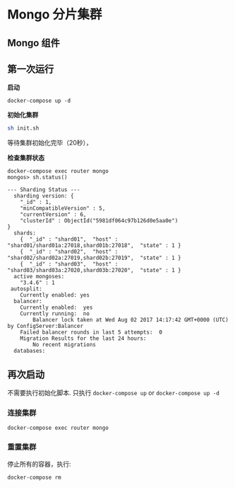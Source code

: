 # Mongo 分片集群

## Mongo 组件

## 第一次运行

**启动**

```text
docker-compose up -d
```

**初始化集群**

```sh
sh init.sh
```

等待集群初始化完毕（20秒），

**检查集群状态**

```
docker-compose exec router mongo
mongos> sh.status()

--- Sharding Status ---
  sharding version: {
	"_id" : 1,
	"minCompatibleVersion" : 5,
	"currentVersion" : 6,
	"clusterId" : ObjectId("5981df064c97b126d0e5aa0e")
}
  shards:
	{  "_id" : "shard01",  "host" : "shard01/shard01a:27018,shard01b:27018",  "state" : 1 }
	{  "_id" : "shard02",  "host" : "shard02/shard02a:27019,shard02b:27019",  "state" : 1 }
	{  "_id" : "shard03",  "host" : "shard03/shard03a:27020,shard03b:27020",  "state" : 1 }
  active mongoses:
	"3.4.6" : 1
 autosplit:
	Currently enabled: yes
  balancer:
	Currently enabled:  yes
	Currently running:  no
		Balancer lock taken at Wed Aug 02 2017 14:17:42 GMT+0000 (UTC) by ConfigServer:Balancer
	Failed balancer rounds in last 5 attempts:  0
	Migration Results for the last 24 hours:
		No recent migrations
  databases:
```

## 再次启动

不需要执行初始化脚本. 只执行 `docker-compose up` or `docker-compose up -d`

### 连接集群

```
docker-compose exec router mongo
```

### 重置集群

停止所有的容器，执行:

```
docker-compose rm
```